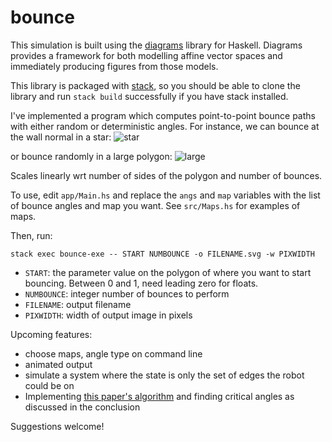 # bounce

This simulation is built using the
[diagrams](http://projects.haskell.org/diagrams/) library for Haskell. Diagrams
provides a framework for both modelling affine vector spaces and immediately
producing figures from those models.

This library is packaged with
[stack](http://docs.haskellstack.org/en/stable/GUIDE/), so you should be able to
clone the library and run `stack build` successfully if you have stack
installed.

I've implemented a program which computes point-to-point bounce paths with
either random or deterministic angles. For instance, we can bounce at the wall
normal in a star:
![star](https://cdn.rawgit.com/alexandroid000/bounce/master/det_star.svg)

or bounce randomly in a large polygon:
![large](https://cdn.rawgit.com/alexandroid000/bounce/master/rand_bigpoly.svg)

Scales linearly wrt number of sides of the polygon and number of bounces.

To use, edit `app/Main.hs` and replace the `angs` and `map` variables with the
list of bounce angles and map you want. See `src/Maps.hs` for examples of
maps.

Then, run:

`stack exec bounce-exe -- START NUMBOUNCE -o FILENAME.svg -w PIXWIDTH`

-   `START`: the parameter value on the polygon of where you want to start
    bouncing. Between 0 and 1, need leading zero for floats.
-   `NUMBOUNCE`: integer number of bounces to perform
-   `FILENAME`: output filename
-   `PIXWIDTH`: width of output image in pixels

Upcoming features:

-   choose maps, angle type on command line
-   animated output
-   simulate a system where the state is only the set of edges the robot could
    be on
-   Implementing [this paper's algorithm](http://msl.cs.uiuc.edu/~lericks4/papers/icra13bounce.pdf) and finding critical angles as discussed in the conclusion

Suggestions welcome!
